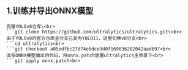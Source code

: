 ## 1.训练并导出ONNX模型  
    克隆YOLOv8仓库\<br>
    ```git clone https://github.com/ultralytics/ultralytics.git\<br>
    由于YOLOv8的官方仓库主分支已变为YOLO11，这里切换v8分支<br>
    ```cd ultralytics<br>
    ```git checkout a05edfbc27d74e6dce9d0f169036282042aadb97<br>
    改写ONNX模型输出的代码，将onnx.patch放置ultralytics主目录下<br>
    ```git apply onnx.patch<br>
